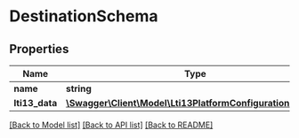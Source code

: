 # DestinationSchema

## Properties
Name | Type | Description | Notes
------------ | ------------- | ------------- | -------------
**name** | **string** |  | 
**lti13_data** | [**\Swagger\Client\Model\Lti13PlatformConfigurationSchema**](Lti13PlatformConfigurationSchema.md) |  | [optional] 

[[Back to Model list]](../README.md#documentation-for-models) [[Back to API list]](../README.md#documentation-for-api-endpoints) [[Back to README]](../README.md)


